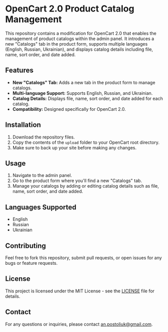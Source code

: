 # OpenCart 2.0 Product Catalog Management

This repository contains a modification for OpenCart 2.0 that enables the management of product catalogs within the admin panel. It introduces a new "Catalogs" tab in the product form, supports multiple languages (English, Russian, Ukrainian), and displays catalog details including file, name, sort order, and date added.

## Features

- **New "Catalogs" Tab:** Adds a new tab in the product form to manage catalogs.
- **Multi-language Support:** Supports English, Russian, and Ukrainian.
- **Catalog Details:** Displays file, name, sort order, and date added for each catalog.
- **Compatibility:** Designed specifically for OpenCart 2.0.

## Installation

1. Download the repository files.
2. Copy the contents of the `upload` folder to your OpenCart root directory.
3. Make sure to back up your site before making any changes.

## Usage

1. Navigate to the admin panel.
2. Go to the product form where you'll find a new "Catalogs" tab.
3. Manage your catalogs by adding or editing catalog details such as file, name, sort order, and date added.

## Languages Supported

- English
- Russian
- Ukrainian

## Contributing

Feel free to fork this repository, submit pull requests, or open issues for any bugs or feature requests.

## License

This project is licensed under the MIT License - see the [LICENSE](LICENSE) file for details.

## Contact

For any questions or inquiries, please contact [an.postoliuk@gmail.com](mailto:an.postoliuk@gmail.com).
